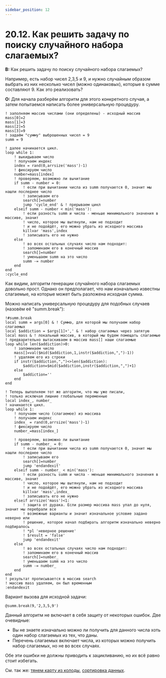 ```yaml
---
sidebar_position: 12
---
```


# 20.12. Как решить задачу по поиску случайного набора слагаемых?
<!-- [:faq_20_12] -->
**В:** Как решить задачу по поиску случайного набора слагаемых?

Например, есть набор чисел 2,3,5 и 9, и нужно случайным образом выбрать из них несколько чисел (можно одинаковых), которые в сумме составляют 9. Как это реализовать?

**О:**
Для начала разберём алгоритм для этого конкретного случая, а затем попытаемся написать более универсальную процедуру.
```qsp
! заполняем массив числами (они определены) - исходный массив
mass[0]=2
mass[1]=3
mass[2]=5
mass[3]=9
! задаём "сумму" выброшенных чисел = 9
summ = 9

! далее начинается цикл.
loop while 1:
    ! выкидываем число
    ! получаем индекс
    index = rand(0,arrsize('mass')-1)
    ! фиксируем число
    number=mass[index]
    ! проверяем, возможно ли вычитание
    if summ - number = 0:
        ! если при вычитании числа из summ получается 0, значит мы нашли последнее число
        ! записываем его
        search[]=number
        jump 'cycle_end' & ! прерываем цикл
    elseif summ - number < min('mass'):
        ! если разность summ и числа - меньше минимального значения в массиве, значит
        ! число, которое мы вытянули, нам не подходит
        ! и не подойдёт, его можно убрать из исходного массива
        killvar 'mass',index
        ! записывать его не нужно
    else
        ! во всех остальных случаях число нам подходит:
        ! запоминаем его в конечный массив
        search[]=number
        ! уменьшаем summ на это число
        summ -= number
    end
end
:cycle_end
```
Как видим, алгоритм генерации случайного набора слагаемых довольно прост. Однако он предполагает, что нам изначально известны слагаемые, на которые может быть разложена исходная сумма.

Можно написать универсальную процедуру для подобных случаев (назовём её "summ.break"):
```qsp
!#summ.break
local summ = args[0] & ! Сумма, для которой мы получаем набор слагаемых
local $addiction = $args[1]+',' & ! набор слагаемых через запятую
local mass & ! локальный массив, в который мы будем помещать слагаемые
! предварительно вытаскиваем в массив mass[] наши слагаемые
loop while len($addiction)>0:
    ! запоминаем число
    mass[]=val($mid($addiction,1,instr($addiction,",")-1))
    ! удаляем его из строки
    if instr($addiction,",")<>len($addiction):
        $addiction=$mid($addiction,instr($addiction,",")+1)
    else
        $addiction=''
    end
end

! Теперь выполняем тот же алгоритм, что мы уже писали,
! только исключая лишние глобальные переменные
local index_, number_
! начинается цикл.
loop while 1:
    ! получаем число (слагаемое) из массива
    ! получаем индекс
    index_ = rand(0,arrsize('mass')-1)
    ! фиксируем число
    number_=mass[index_]

    ! проверяем, возможно ли вычитание
    if summ - number_ = 0:
        ! если при вычитании числа из summ получается 0, значит мы нашли последнее число
        ! записываем его
        search[]=number_
        jump 'endandexit'
    elseif summ - number_ < min('mass'):
        ! если разность summ и числа - меньше минимального значения в массиве, значит
        ! число, которое мы вытянули, нам не подходит
        ! и не подойдёт, его можно убрать из исходного массива
        killvar 'mass',index_
        ! записывать его не нужно
    elseif arrsize('mass')<1:
        ! защита от дурака. Если размер массива mass упал до нуля, значит мы перебрали все
        ! возможные варианты и значит изначальное условие задано неверно или
        ! решение, которое начал подбирать алгоритм изначально неверно подбиралось
        ! *pl 'неверное решение'
        ! $result = 'false'
        jump 'endandexit'
    else
        ! во всех остальных случаях число нам подходит:
        ! запоминаем его в конечный массив
        search[]=number_
        ! уменьшаем summ на это число
        summ -= number_
    end
end
! результат прописывается в массив search
! массив mass удаляем, он был временным
:endandexit
```
Вариант вызова для исходной задачи:
```qsp
@summ.break(9,'2,3,5,9')
```
Данный алгоритм не включает в себя защиту от некоторых ошибок. Две очевидные:
* Вы не знаете изначально можно ли получить для данного числа хоть один набор слагаемых из тех, что даны.
* Перечень слагаемых включает числа, из которых можно получить набор слагаемых, но не во всех случаях.

Обе эти ошибки не должны приводить к зацикливанию, но их всё равно стоит избегать.

См. так же: [тянем карту из колоды](choose_random_card.md), [сортировка данных](data_sorting.md).
